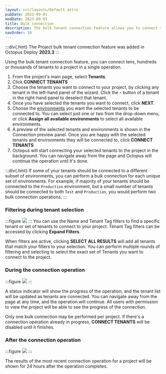 ```yaml
---
layout: src/layouts/Default.astro
pubDate: 2023-09-01
modDate: 2023-09-01
title: Bulk connection
description: The bulk tenant connection feature allows you to connect thousands of tenants to a project in a single operation.
navOrder: 10
---
```


:::div{.hint}
The Project bulk tenant connection feature was added in Octopus Deploy **2023.3**
:::

Using the bulk tenant connection feature, you can connect tens, hundreds or thousands of tenants to a project in a single operation.

1. From the project's main page, select **Tenants**.
2. Click **CONNECT TENANTS**
3. Choose the tenants you want to connect to your project, by clicking any tenant in the left-hand panel of the wizard. Click the **-** button of a tenant in the right-hand panel to deselect that tenant.
4. Once you have selected the tenants you want to connect, click **NEXT**.
5. Choose the [environments](/docs/infrastructure/environments) you want the selected tenants to be connected to. You can select just one or two from the drop-down menu, or click **Assign all available environments** to select all available environments.
6. A preview of the selected tenants and environments is shown in the Connection preview panel. Once you are happy with the selected tenants and environments they will be connected to, click **CONNECT <N> TENANTS**
7. Octopus will start connecting your selected tenants to the project in the background. You can navigate away from the page and Octopus will continue the operation until it's done.

:::div{.hint}
If some of your tenants should be connected to a different subset of environments, you can perform a bulk connection for each unique set of environments. For example, if majority of your tenants should be connected to the `Production` environment, but a small number of tenants should be connected to both `Test` and `Production`, you would perform two bulk connection operations.
:::

### Filtering during tenant selection
:::figure
![](/docs/projects/tenants/bulk-connection-filters.png)
:::
You can use the Name and Tenant Tag filters to find a specific tenant or set of tenants to connect to your project. Tenant Tag filters can be accessed by clicking **Expand Filters**.

When filters are active, clicking **SELECT ALL <N> RESULTS** will add all tenants that match your filters to your selection. You can perform multiple rounds of filtering and selecting to select the exact set of Tenants you want to connect to the project.

### During the connection operation
:::figure
![](/docs/projects/tenants/bulk-connection-in-progress.png)
:::

A status indicator will show the progress of the operation, and the tenant list will be updated as tenants are connected. You can navigate away from the page at any time, and the operation will continue. All users with permission to view the project will be able to see the progress of the connection.

Only one bulk connection may be performed per project. If there's a connection operation already in progress, **CONNECT TENANTS** will be disabled until it finishes.

### After the connection operation
:::figure
![](/docs/projects/tenants/bulk-connection-completed.png)
:::

The results of the most recent connection operation for a project will be shown for 24 hours after the operation completes.